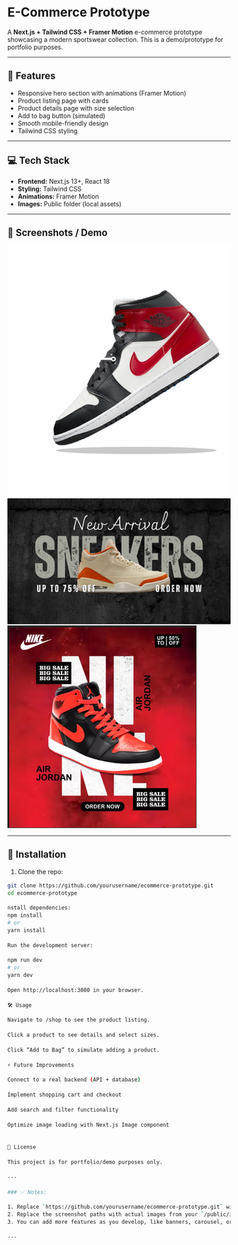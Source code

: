 # E-Commerce Prototype

A **Next.js + Tailwind CSS + Framer Motion** e-commerce prototype showcasing a modern sportswear collection. This is a demo/prototype for portfolio purposes.

---

## 🌟 Features

- Responsive hero section with animations (Framer Motion)
- Product listing page with cards
- Product details page with size selection
- Add to bag button (simulated)
- Smooth mobile-friendly design
- Tailwind CSS styling

---

## 💻 Tech Stack

- **Frontend:** Next.js 13+, React 18  
- **Styling:** Tailwind CSS  
- **Animations:** Framer Motion  
- **Images:** Public folder (local assets)  

---

## 📸 Screenshots / Demo

![Hero](./public/images/jordan.png)  
![Products](./public/images/shop-banner.png)
![Product Card](./public/images/jordan1.png) 

---

## 🚀 Installation

1. Clone the repo:

```bash
git clone https://github.com/yourusername/ecommerce-prototype.git
cd ecommerce-prototype

nstall dependencies:
npm install
# or
yarn install

Run the development server:

npm run dev
# or
yarn dev

Open http://localhost:3000 in your browser.

🛠 Usage

Navigate to /shop to see the product listing.

Click a product to see details and select sizes.

Click “Add to Bag” to simulate adding a product.

⚡ Future Improvements

Connect to a real backend (API + database)

Implement shopping cart and checkout

Add search and filter functionality

Optimize image loading with Next.js Image component


📄 License

This project is for portfolio/demo purposes only.

---

### ✅ Notes:

1. Replace `https://github.com/yourusername/ecommerce-prototype.git` with your actual repo URL.  
2. Replace the screenshot paths with actual images from your `/public/images/`.  
3. You can add more features as you develop, like banners, carousel, or filters.  

---